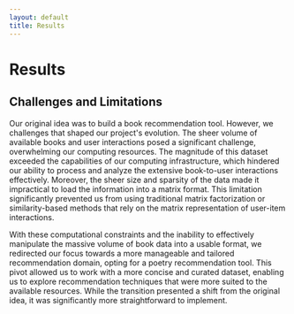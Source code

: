 ```yaml
---
layout: default
title: Results
---
```

# Results

## Challenges and Limitations
Our original idea was to build a book recommendation tool. However, we challenges that shaped our project's evolution. The sheer volume of available books and user interactions posed a significant challenge, overwhelming our computing resources. The magnitude of this dataset exceeded the capabilities of our computing infrastructure, which hindered our ability to process and analyze the extensive book-to-user interactions effectively. Moreover, the sheer size and sparsity of the data made it impractical to load the information into a matrix format. This limitation significantly prevented us from using traditional matrix factorization or similarity-based methods that rely on the matrix representation of user-item interactions.

With these computational constraints and the inability to effectively manipulate the massive volume of book data into a usable format, we redirected our focus towards a more manageable and tailored recommendation domain, opting for a poetry recommendation tool. This pivot allowed us to work with a more concise and curated dataset, enabling us to explore recommendation techniques that were more suited to the available resources. While the transition presented a shift from the original idea, it was significantly more straightforward to implement.